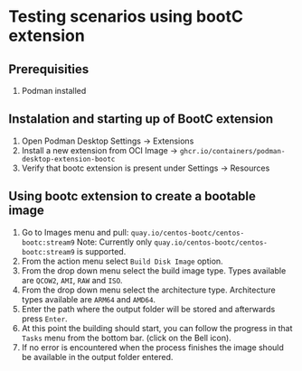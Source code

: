 # Testing scenarios using bootC extension

## Prerequisities
1. Podman installed

## Instalation and starting up of BootC extension

1. Open Podman Desktop Settings -> Extensions
2. Install a new extension from OCI Image -> `ghcr.io/containers/podman-desktop-extension-bootc`
3. Verify that bootc extension is present under Settings -> Resources

## Using bootc extension to create a bootable image

1. Go to Images menu and pull: `quay.io/centos-bootc/centos-bootc:stream9`
    Note: Currently only `quay.io/centos-bootc/centos-bootc:stream9` is supported.
2. From the action menu select `Build Disk Image` option.
3. From the drop down menu select the build image type. Types available are `QCOW2`, `AMI`, `RAW` and `ISO`.
4. From the drop down menu select the architecture type. Architecture types available are `ARM64` and `AMD64`.
5. Enter the path where the output folder will be stored and afterwards press `Enter`.
6. At this point the building should start, you can follow the progress in that `Tasks` menu from the bottom bar. (click on the Bell icon).
7. If no error is encountered when the process finishes the image should be available in the output folder entered.
